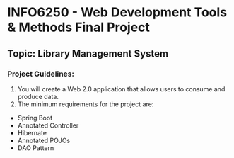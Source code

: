 # INFO6250 - Web Development Tools & Methods Final Project

## Topic: Library Management System

### Project Guidelines:
1. You will create a Web 2.0 application that allows users to consume and produce data.
2. The minimum requirements for the project are:
- Spring Boot
- Annotated Controller
- Hibernate
- Annotated POJOs
- DAO Pattern
